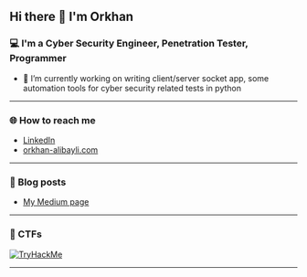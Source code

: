 ## Hi there 👋 I'm Orkhan

<!--
**orkhan-alibayli/orkhan-alibayli** is a ✨ _special_ ✨ repository because its `README.md` (this file) appears on your GitHub profile.

Here are some ideas to get you started:

- 🔭 I’m currently working on ...
- 🌱 I’m currently learning ...
- 👯 I’m looking to collaborate on ...
- 🤔 I’m looking for help with ...
- 💬 Ask me about ...
- 📫 How to reach me: ...
- 😄 Pronouns: ...
- ⚡ Fun fact: ...
-->

### :computer: I'm a Cyber Security Engineer, Penetration Tester, Programmer

- 🔭 I’m currently working on writing client/server socket app, some automation tools for cyber security related tests in python


--------------------------------------------------------

### 🌐 How to reach me

- [LinkedIn](https://linkedin.com/in/orkhan-alibayli)
- [orkhan-alibayli.com](https://orkhan-alibayli.com)

------------------------------------------------------

### 📙 Blog posts

- [My Medium page](https://medium.com/@orkhan_alibayli)

---------------------------------------------------------

### 🏁 CTFs

<a rel="external" href="https://tryhackme.com/p/orkhanalibayli" target="_blank"><img src="https://tryhackme-badges.s3.amazonaws.com/orkhanalibayli.png" alt="TryHackMe">
</a>

-------------------------------------------------------

